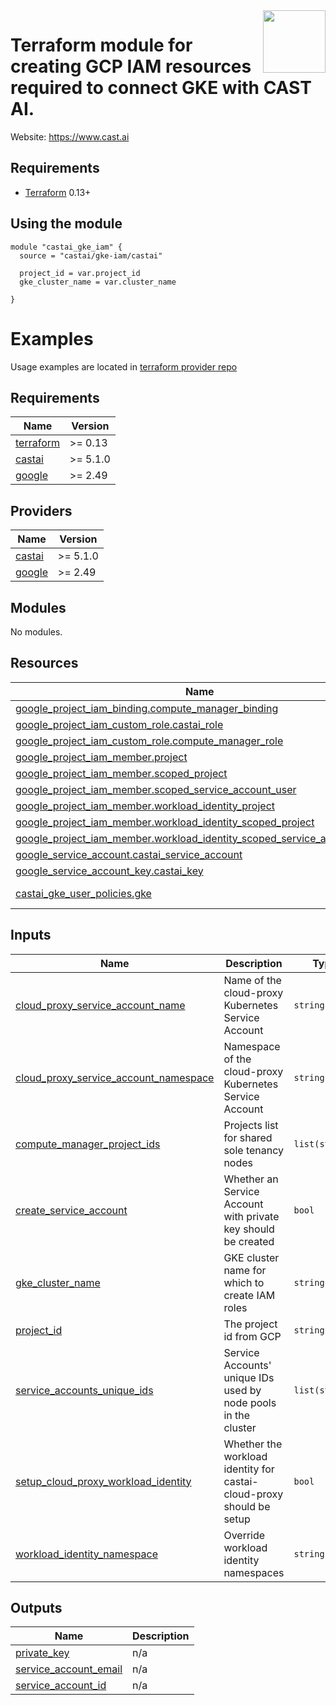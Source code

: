 <a href="https://cast.ai">
    <img src="https://cast.ai/wp-content/themes/cast/img/cast-logo-dark-blue.svg" align="right" height="100" />
</a>

Terraform module for creating GCP IAM resources required to connect GKE with CAST AI.
==================


Website: https://www.cast.ai

Requirements
------------

- [Terraform](https://www.terraform.io/downloads.html) 0.13+

Using the module
------------


```hcl
module "castai_gke_iam" {
  source = "castai/gke-iam/castai"
  
  project_id = var.project_id
  gke_cluster_name = var.cluster_name

}
```

# Examples

Usage examples are located in [terraform provider repo](https://github.com/castai/terraform-provider-castai/tree/master/examples/gke)

<!-- BEGIN_TF_DOCS -->
## Requirements

| Name | Version |
|------|---------|
| <a name="requirement_terraform"></a> [terraform](#requirement\_terraform) | >= 0.13 |
| <a name="requirement_castai"></a> [castai](#requirement\_castai) | >= 5.1.0 |
| <a name="requirement_google"></a> [google](#requirement\_google) | >= 2.49 |

## Providers

| Name | Version |
|------|---------|
| <a name="provider_castai"></a> [castai](#provider\_castai) | >= 5.1.0 |
| <a name="provider_google"></a> [google](#provider\_google) | >= 2.49 |

## Modules

No modules.

## Resources

| Name | Type |
|------|------|
| [google_project_iam_binding.compute_manager_binding](https://registry.terraform.io/providers/hashicorp/google/latest/docs/resources/project_iam_binding) | resource |
| [google_project_iam_custom_role.castai_role](https://registry.terraform.io/providers/hashicorp/google/latest/docs/resources/project_iam_custom_role) | resource |
| [google_project_iam_custom_role.compute_manager_role](https://registry.terraform.io/providers/hashicorp/google/latest/docs/resources/project_iam_custom_role) | resource |
| [google_project_iam_member.project](https://registry.terraform.io/providers/hashicorp/google/latest/docs/resources/project_iam_member) | resource |
| [google_project_iam_member.scoped_project](https://registry.terraform.io/providers/hashicorp/google/latest/docs/resources/project_iam_member) | resource |
| [google_project_iam_member.scoped_service_account_user](https://registry.terraform.io/providers/hashicorp/google/latest/docs/resources/project_iam_member) | resource |
| [google_project_iam_member.workload_identity_project](https://registry.terraform.io/providers/hashicorp/google/latest/docs/resources/project_iam_member) | resource |
| [google_project_iam_member.workload_identity_scoped_project](https://registry.terraform.io/providers/hashicorp/google/latest/docs/resources/project_iam_member) | resource |
| [google_project_iam_member.workload_identity_scoped_service_account_user](https://registry.terraform.io/providers/hashicorp/google/latest/docs/resources/project_iam_member) | resource |
| [google_service_account.castai_service_account](https://registry.terraform.io/providers/hashicorp/google/latest/docs/resources/service_account) | resource |
| [google_service_account_key.castai_key](https://registry.terraform.io/providers/hashicorp/google/latest/docs/resources/service_account_key) | resource |
| [castai_gke_user_policies.gke](https://registry.terraform.io/providers/castai/castai/latest/docs/data-sources/gke_user_policies) | data source |

## Inputs

| Name | Description | Type | Default | Required |
|------|-------------|------|---------|:--------:|
| <a name="input_cloud_proxy_service_account_name"></a> [cloud\_proxy\_service\_account\_name](#input\_cloud\_proxy\_service\_account\_name) | Name of the cloud-proxy Kubernetes Service Account | `string` | `"castai-cloud-proxy"` | no |
| <a name="input_cloud_proxy_service_account_namespace"></a> [cloud\_proxy\_service\_account\_namespace](#input\_cloud\_proxy\_service\_account\_namespace) | Namespace of the cloud-proxy Kubernetes Service Account | `string` | `"castai-agent"` | no |
| <a name="input_compute_manager_project_ids"></a> [compute\_manager\_project\_ids](#input\_compute\_manager\_project\_ids) | Projects list for shared sole tenancy nodes | `list(string)` | `[]` | no |
| <a name="input_create_service_account"></a> [create\_service\_account](#input\_create\_service\_account) | Whether an Service Account with private key should be created | `bool` | `true` | no |
| <a name="input_gke_cluster_name"></a> [gke\_cluster\_name](#input\_gke\_cluster\_name) | GKE cluster name for which to create IAM roles | `string` | n/a | yes |
| <a name="input_project_id"></a> [project\_id](#input\_project\_id) | The project id from GCP | `string` | n/a | yes |
| <a name="input_service_accounts_unique_ids"></a> [service\_accounts\_unique\_ids](#input\_service\_accounts\_unique\_ids) | Service Accounts' unique IDs used by node pools in the cluster | `list(string)` | `[]` | no |
| <a name="input_setup_cloud_proxy_workload_identity"></a> [setup\_cloud\_proxy\_workload\_identity](#input\_setup\_cloud\_proxy\_workload\_identity) | Whether the workload identity for castai-cloud-proxy should be setup | `bool` | `false` | no |
| <a name="input_workload_identity_namespace"></a> [workload\_identity\_namespace](#input\_workload\_identity\_namespace) | Override workload identity namespaces | `string` | `""` | no |

## Outputs

| Name | Description |
|------|-------------|
| <a name="output_private_key"></a> [private\_key](#output\_private\_key) | n/a |
| <a name="output_service_account_email"></a> [service\_account\_email](#output\_service\_account\_email) | n/a |
| <a name="output_service_account_id"></a> [service\_account\_id](#output\_service\_account\_id) | n/a |
<!-- END_TF_DOCS -->